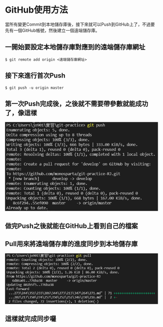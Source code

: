 # GitHub使用方法
當所有變更Commit到本地儲存庫後，接下來就可以Push到GitHub上了，不過要先有一個GitHub帳號，然後建立一個遠端儲存庫。
## 一開始要設定本地儲存庫對應到的遠端儲存庫網址
    $ git remote add origin <遠端儲存庫網址>
## 接下來進行首次Push
    $ git push -u origin master
## 第一次Push完成後，之後就不需要帶參數就能成功了，像這樣
![Push](Push.PNG)
## 做完Push之後就能在GitHub上看到自己的檔案
## Pull用來將遠端儲存庫的進度同步到本地儲存庫
![Pull](Pull.PNG)
## 這樣就完成同步囉